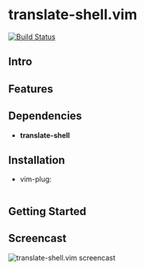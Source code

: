 # translate-shell.vim

[![Build Status](https://travis-ci.org/echuraev/translate-shell.vim.svg?branch=master)](https://travis-ci.org/echuraev/translate-shell.vim)

## Intro

## Features

## Dependencies
* **translate-shell**

## Installation
* vim-plug:
```

```

## Getting Started

## Screencast
![translate-shell.vim screencast](doc/screencast.gif)


